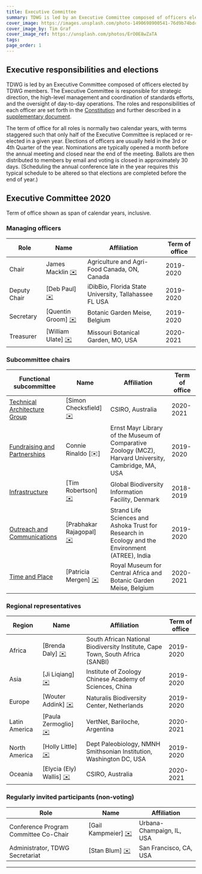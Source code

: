 ```yaml
---
title: Executive Committee
summary: TDWG is led by an Executive Committee composed of officers elected by TDWG members. The Executive Committee is responsible for strategic direction, the high-level management and coordination of standards efforts, and the oversight of day-to-day operations. This page shows the currently elected members of the Executive Committee, see the bottom of the page for previous compositions.
cover_image: https://images.unsplash.com/photo-1490698900541-76d9b74bdcac
cover_image_by: Tim Graf
cover_image_ref: https://unsplash.com/photos/ErO0E8wZaTA
tags: 
page_order: 1
---
```


## Executive responsibilities and elections

TDWG is led by an Executive Committee composed of officers elected by TDWG members. The Executive Committee is responsible for strategic direction, the high-level management and coordination of standards efforts, and the oversight of day-to-day operations. The roles and responsibilities of each officer are set forth in the [Constitution](../constitution/) and further described in a [supplementary document]({static}TDWG_Executive_Committee_RolesAndResponsibilities.pdf).

The term of office for all roles is normally two calendar years, with terms staggered such that only half of the Executive Committee is replaced or re-elected in a given year. Elections of officers are usually held in the 3rd or 4th Quarter of the year. Nominations are typically opened a month before the annual meeting and closed near the end of the meeting. Ballots are then distributed to members by email and voting is closed in approximately 30 days. (Scheduling the annual conference late in the year requires this typical schedule to be altered so that elections are completed before the end of year.) 

## Executive Committee 2020

Term of office shown as span of calendar years, inclusive.

### Managing officers

Role | Name | Affiliation | Term of office
--- | --- | --- | ---
Chair | James Macklin [✉️](mailto:james.macklin@agr.gc.ca) | Agriculture and Agri-Food Canada, ON, Canada | 2019-2020
Deputy Chair | [Deb Paul] [✉️](mailto:dpaul@fsu.edu) | iDibBio, Florida State University, Tallahassee FL USA | 2019-2020
Secretary | [Quentin Groom] [✉️](mailto:secretary@tdwg.org) | Botanic Garden Meise, Belgium | 2019-2020
Treasurer | [William Ulate] [✉️](mailto:treasurer@tdwg.org) | Missouri Botanical Garden, MO, USA | 2020-2021

### Subcommittee chairs

Functional subcommittee | Name | Affiliation | Term of office
--- | --- | --- | ---
[Technical Architecture Group](../committees/tag/) | [Simon Checksfield] [✉️](mailto:simon.checksfield@csiro.au) | CSIRO, Australia | 2020-2021
[Fundraising and Partnerships](../committees/fundraising/) | Connie Rinaldo  [✉️]| Ernst Mayr Library of the Museum of Comparative Zoology (MCZ), Harvard University, Cambridge, MA, USA | 2019-2020
[Infrastructure](../committees/infrastructure/) | [Tim Robertson] [✉️](mailto:trobertson@gbif.org) | Global Biodiversity Information Facility, Denmark | 2018-2019
[Outreach and Communications](../committees/outreach/) | [Prabhakar Rajagopal] [✉️](mailto:prabha.prabhakar@gmail.com) | Strand Life Sciences and Ashoka Trust for Research in Ecology and the Environment (ATREE), India | 2019-2020
[Time and Place](../committees/tardis/) | [Patricia Mergen] [✉️](mailto:mergen.patricia@gmail.com) | Royal Museum for Central Africa and Botanic Garden Meise, Belgium | 2020-2021

### Regional representatives

Region | Name | Affiliation | Term of office
--- | --- | --- | ---
Africa | [Brenda Daly] [✉️](mailto:B.Daly@sanbi.org.za) | South African National Biodiversity Institute, Cape Town, South Africa (SANBI) | 2019-2020
Asia | [Ji Liqiang] [✉️](mailto:ji@ioz.dot.cn) | Institute of Zoology Chinese Academy of Sciences, China | 2019-2020
Europe | [Wouter Addink] [✉️](mailto:wouter.addink@naturalis.nl) | Naturalis Biodiversity Center, Netherlands | 2019-2020
Latin America | [Paula Zermoglio] [✉️](mailto:pzermoglio@gmail.com) | VertNet, Bariloche, Argentina | 2020-2021
North America | [Holly Little] [✉️](mailto:littleh@si.edu) | Dept Paleobiology, NMNH Smithsonian Institution, Washington DC, USA | 2019-2020
Oceania | [Elycia (Ely) Wallis] [✉️](mailto:ely.wallis@csiro.au) | CSIRO, Australia | 2020-2021

### Regularly invited participants (non-voting)

Role | Name | Affiliation
--- | --- | ---
Conference Program Committee Co-Chair | [Gail Kampmeier] [✉️](mailto:gkamp@illinois.edu) | Urbana-Champaign, IL, USA
Administrator, TDWG Secretariat | [Stan Blum] [✉️](mailto:secretariat@tdwg.org) | San Francisco, CA, USA

--- 
